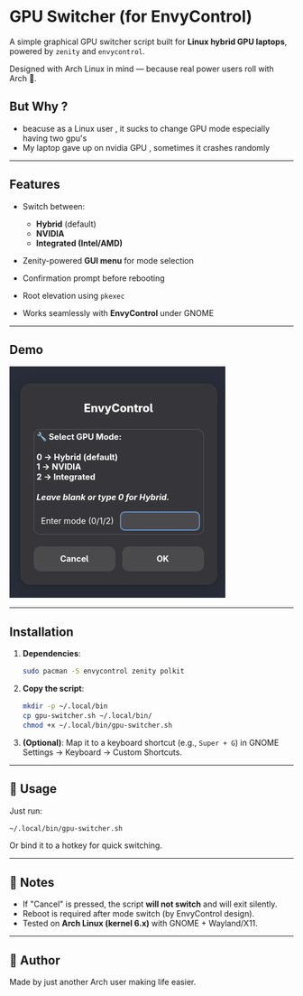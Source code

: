# GPU Switcher  (for EnvyControl)

A simple graphical GPU switcher script built for **Linux hybrid GPU laptops**, powered by `zenity` and `envycontrol`.

Designed with Arch Linux in mind — because real power users roll with Arch 🐧. 

## But Why ?

* beacuse as a Linux user , it sucks to change GPU mode especially having two gpu's
* My laptop gave up on nvidia GPU , sometimes it crashes randomly 

---
##  Features

* Switch between:

  * **Hybrid** (default)
  * **NVIDIA**
  * **Integrated (Intel/AMD)**
* Zenity-powered **GUI menu** for mode selection
* Confirmation prompt before rebooting
* Root elevation using `pkexec`
* Works seamlessly with **EnvyControl** under GNOME

---

##  Demo

![GPU Switcher UI](screenshots/demo.png)

---

##  Installation

1. **Dependencies**:

   ```bash
   sudo pacman -S envycontrol zenity polkit
   ```

2. **Copy the script**:

   ```bash
   mkdir -p ~/.local/bin
   cp gpu-switcher.sh ~/.local/bin/
   chmod +x ~/.local/bin/gpu-switcher.sh
   ```

3. **(Optional)**: Map it to a keyboard shortcut (e.g., `Super + G`) in GNOME Settings → Keyboard → Custom Shortcuts.

---

## 🚀 Usage

Just run:

```bash
~/.local/bin/gpu-switcher.sh
```

Or bind it to a hotkey for quick switching.

---

## 🧠 Notes

* If "Cancel" is pressed, the script **will not switch** and will exit silently.
* Reboot is required after mode switch (by EnvyControl design).
* Tested on **Arch Linux (kernel 6.x)** with GNOME + Wayland/X11.


---

## 🦘 Author

Made by  just another Arch user making life easier.
